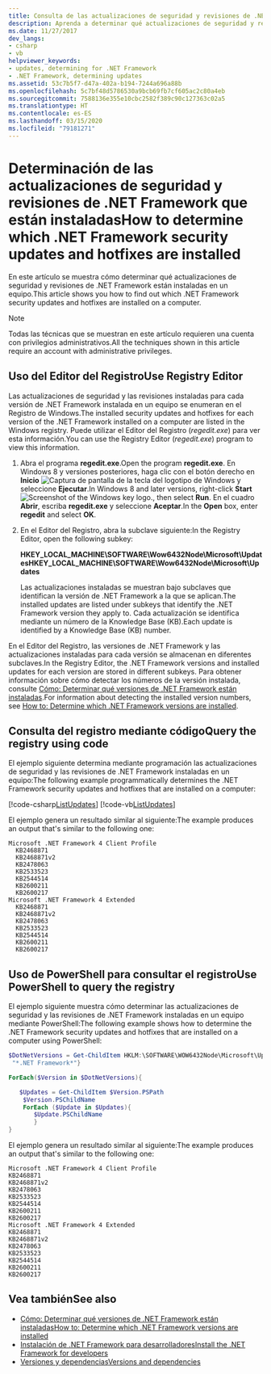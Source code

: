 ```yaml
---
title: Consulta de las actualizaciones de seguridad y revisiones de .NET Framework instaladas
description: Aprenda a determinar qué actualizaciones de seguridad y revisiones de .NET Framework están instaladas en un equipo.
ms.date: 11/27/2017
dev_langs:
- csharp
- vb
helpviewer_keywords:
- updates, determining for .NET Framework
- .NET Framework, determining updates
ms.assetid: 53c7b5f7-d47a-402a-b194-7244a696a88b
ms.openlocfilehash: 5c7bf48d5786530a9bcb69fb7cf605ac2c80a4eb
ms.sourcegitcommit: 7588136e355e10cbc2582f389c90c127363c02a5
ms.translationtype: HT
ms.contentlocale: es-ES
ms.lasthandoff: 03/15/2020
ms.locfileid: "79181271"
---
```

# <a name="how-to-determine-which-net-framework-security-updates-and-hotfixes-are-installed"></a><span data-ttu-id="7546e-103">Determinación de las actualizaciones de seguridad y revisiones de .NET Framework que están instaladas</span><span class="sxs-lookup"><span data-stu-id="7546e-103">How to determine which .NET Framework security updates and hotfixes are installed</span></span>

<span data-ttu-id="7546e-104">En este artículo se muestra cómo determinar qué actualizaciones de seguridad y revisiones de .NET Framework están instaladas en un equipo.</span><span class="sxs-lookup"><span data-stu-id="7546e-104">This article shows you how to find out which .NET Framework security updates and hotfixes are installed on a computer.</span></span>

> [!NOTE]
> <span data-ttu-id="7546e-105">Todas las técnicas que se muestran en este artículo requieren una cuenta con privilegios administrativos.</span><span class="sxs-lookup"><span data-stu-id="7546e-105">All the techniques shown in this article require an account with administrative privileges.</span></span>

## <a name="use-registry-editor"></a><span data-ttu-id="7546e-106">Uso del Editor del Registro</span><span class="sxs-lookup"><span data-stu-id="7546e-106">Use Registry Editor</span></span>

<span data-ttu-id="7546e-107">Las actualizaciones de seguridad y las revisiones instaladas para cada versión de .NET Framework instalada en un equipo se enumeran en el Registro de Windows.</span><span class="sxs-lookup"><span data-stu-id="7546e-107">The installed security updates and hotfixes for each version of the .NET Framework installed on a computer are listed in the Windows registry.</span></span> <span data-ttu-id="7546e-108">Puede utilizar el Editor del Registro (*regedit.exe*) para ver esta información.</span><span class="sxs-lookup"><span data-stu-id="7546e-108">You can use the Registry Editor (*regedit.exe*) program to view this information.</span></span>

1. <span data-ttu-id="7546e-109">Abra el programa **regedit.exe**.</span><span class="sxs-lookup"><span data-stu-id="7546e-109">Open the program **regedit.exe**.</span></span> <span data-ttu-id="7546e-110">En Windows 8 y versiones posteriores, haga clic con el botón derecho en **Inicio** ![Captura de pantalla de la tecla del logotipo de Windows](./media/how-to-determine-which-net-framework-updates-are-installed/windows-keyboard-logo.png "Windowskeyboardlogo") y seleccione **Ejecutar**.</span><span class="sxs-lookup"><span data-stu-id="7546e-110">In Windows 8 and later versions, right-click **Start** ![Screenshot of the Windows key logo.](./media/how-to-determine-which-net-framework-updates-are-installed/windows-keyboard-logo.png "Windowskeyboardlogo"), then select **Run**.</span></span> <span data-ttu-id="7546e-111">En el cuadro **Abrir**, escriba **regedit.exe** y seleccione **Aceptar**.</span><span class="sxs-lookup"><span data-stu-id="7546e-111">In the **Open** box, enter **regedit** and select **OK**.</span></span>

2. <span data-ttu-id="7546e-112">En el Editor del Registro, abra la subclave siguiente:</span><span class="sxs-lookup"><span data-stu-id="7546e-112">In the Registry Editor, open the following subkey:</span></span>

     <span data-ttu-id="7546e-113">**HKEY_LOCAL_MACHINE\SOFTWARE\Wow6432Node\Microsoft\Updates**</span><span class="sxs-lookup"><span data-stu-id="7546e-113">**HKEY_LOCAL_MACHINE\SOFTWARE\Wow6432Node\Microsoft\Updates**</span></span>

     <span data-ttu-id="7546e-114">Las actualizaciones instaladas se muestran bajo subclaves que identifican la versión de .NET Framework a la que se aplican.</span><span class="sxs-lookup"><span data-stu-id="7546e-114">The installed updates are listed under subkeys that identify the .NET Framework version they apply to.</span></span> <span data-ttu-id="7546e-115">Cada actualización se identifica mediante un número de la Knowledge Base (KB).</span><span class="sxs-lookup"><span data-stu-id="7546e-115">Each update is identified by a Knowledge Base (KB) number.</span></span>

<span data-ttu-id="7546e-116">En el Editor del Registro, las versiones de .NET Framework y las actualizaciones instaladas para cada versión se almacenan en diferentes subclaves.</span><span class="sxs-lookup"><span data-stu-id="7546e-116">In the Registry Editor, the .NET Framework versions and installed updates for each version are stored in different subkeys.</span></span> <span data-ttu-id="7546e-117">Para obtener información sobre cómo detectar los números de la versión instalada, consulte [Cómo: Determinar qué versiones de .NET Framework están instaladas](how-to-determine-which-versions-are-installed.md).</span><span class="sxs-lookup"><span data-stu-id="7546e-117">For information about detecting the installed version numbers, see [How to: Determine which .NET Framework versions are installed](how-to-determine-which-versions-are-installed.md).</span></span>

## <a name="query-the-registry-using-code"></a><span data-ttu-id="7546e-118">Consulta del registro mediante código</span><span class="sxs-lookup"><span data-stu-id="7546e-118">Query the registry using code</span></span>

<span data-ttu-id="7546e-119">El ejemplo siguiente determina mediante programación las actualizaciones de seguridad y las revisiones de .NET Framework instaladas en un equipo:</span><span class="sxs-lookup"><span data-stu-id="7546e-119">The following example programmatically determines the .NET Framework security updates and hotfixes that are installed on a computer:</span></span>

[!code-csharp[ListUpdates](../../../samples/snippets/csharp/VS_Snippets_CLR/listupdates/cs/program.cs)]
[!code-vb[ListUpdates](../../../samples/snippets/visualbasic/VS_Snippets_CLR/listupdates/vb/program.vb)]

<span data-ttu-id="7546e-120">El ejemplo genera un resultado similar al siguiente:</span><span class="sxs-lookup"><span data-stu-id="7546e-120">The example produces an output that's similar to the following one:</span></span>

```console
Microsoft .NET Framework 4 Client Profile
  KB2468871
  KB2468871v2
  KB2478063
  KB2533523
  KB2544514
  KB2600211
  KB2600217
Microsoft .NET Framework 4 Extended
  KB2468871
  KB2468871v2
  KB2478063
  KB2533523
  KB2544514
  KB2600211
  KB2600217
```

## <a name="use-powershell-to-query-the-registry"></a><span data-ttu-id="7546e-121">Uso de PowerShell para consultar el registro</span><span class="sxs-lookup"><span data-stu-id="7546e-121">Use PowerShell to query the registry</span></span>

<span data-ttu-id="7546e-122">El ejemplo siguiente muestra cómo determinar las actualizaciones de seguridad y las revisiones de .NET Framework instaladas en un equipo mediante PowerShell:</span><span class="sxs-lookup"><span data-stu-id="7546e-122">The following example shows how to determine the .NET Framework security updates and hotfixes that are installed on a computer using PowerShell:</span></span>

```powershell
$DotNetVersions = Get-ChildItem HKLM:\SOFTWARE\WOW6432Node\Microsoft\Updates | Where-Object {$_.name -like
 "*.NET Framework*"}

ForEach($Version in $DotNetVersions){

   $Updates = Get-ChildItem $Version.PSPath
    $Version.PSChildName
    ForEach ($Update in $Updates){
       $Update.PSChildName
       }
}
```

<span data-ttu-id="7546e-123">El ejemplo genera un resultado similar al siguiente:</span><span class="sxs-lookup"><span data-stu-id="7546e-123">The example produces an output that's similar to the following one:</span></span>

```console
Microsoft .NET Framework 4 Client Profile
KB2468871
KB2468871v2
KB2478063
KB2533523
KB2544514
KB2600211
KB2600217
Microsoft .NET Framework 4 Extended
KB2468871
KB2468871v2
KB2478063
KB2533523
KB2544514
KB2600211
KB2600217
```

## <a name="see-also"></a><span data-ttu-id="7546e-124">Vea también</span><span class="sxs-lookup"><span data-stu-id="7546e-124">See also</span></span>

- [<span data-ttu-id="7546e-125">Cómo: Determinar qué versiones de .NET Framework están instaladas</span><span class="sxs-lookup"><span data-stu-id="7546e-125">How to: Determine which .NET Framework versions are installed</span></span>](how-to-determine-which-versions-are-installed.md)
- [<span data-ttu-id="7546e-126">Instalación de .NET Framework para desarrolladores</span><span class="sxs-lookup"><span data-stu-id="7546e-126">Install the .NET Framework for developers</span></span>](../install/guide-for-developers.md)
- [<span data-ttu-id="7546e-127">Versiones y dependencias</span><span class="sxs-lookup"><span data-stu-id="7546e-127">Versions and dependencies</span></span>](versions-and-dependencies.md)
